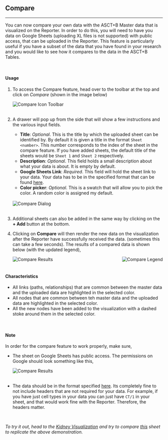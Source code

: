 ## Compare
---

You can now compare your own data with the ASCT+B Master data that is visualized on the Reporter. In order to do this, you will need to have you data on Google Sheets (uploading XL files is not supported) with public access, that can be uploaded in the Reporter. This feature is particularly useful if you have a subset of the data that you have found in your research and you would like to see how it compares to the data in the ASCT+B Tables.

<br>

#### Usage

1. To access the Compare feature, head over to the toolbar at the top and click on *Compare* (shown in the image below)

   <img src="assets/docs/compare/toolbar.png" alt="Compare Icon Toolbar" class="md-img p-2 w-50">
   <br>
   <br>

2. A drawer will pop up from the side that will show a few instructions and the various input fields.
   - **Title**: *Optional*. This is the title by which the uploaded sheet can be identified by. By default it is given a title in the format `Sheet <number>`. This number corresponds to the index of the sheet in the compare feature. If you have added sheets, the default title of the sheets would be `Sheet 1` and `Sheet 2` respectively.
   - **Description**: *Optional*. This field holds a small description about what your data is about. It is empty by default.
   - **Google Sheets Link**: *Required*. This field will hold the sheet link to your data. Your data has to be in the specified format that can be found [here](https://docs.google.com/spreadsheets/d/1bsA-HngthTD7NtzAfab8t3EVjFFT439-Pc-mp_mdZUU/edit#gid=0).
   - **Color picker**: *Optional*. This is a swatch that will allow you to pick the color. A random color is assigned my default.
   
   <br>
   <img src="assets/docs/compare/cmp.png" alt="Compare Dialog" class="md-img p-2 w-50">
   <br>
   <br>

3. Additional sheets can also be added in the same way by clicking on the **+ Add** button at the bottom.
4. Clicking on **Compare** will then render the new data on the visualization after the Reporter have successfully received the data. (sometimes this can take a few seconds). The results of a compared data is shown below (with the updated legend),

   <img src="assets/docs/compare/result.png" alt="Compare Results" class="md-img p-2 w-50">
   <img src="assets/docs/compare/legend.png" alt="Compare Legend" class="md-img p-2 w-25" align="right">
   <br>
   <br>

#### Characteristics

   - All links (paths, relationships) that are common between the master data and the uploaded data are highlighted in the selected color.
   - All nodes that are common between teh master data and the uploaded data are highlighted in the selected color.
   - All the new nodes have been added to the visualization with a dashed stoke around them in the selected color.

<br>

#### Note

In order for the compare feature to work properly, make sure,
- The sheet on Google Sheets has public access. The permissions on Google should look something like this,

   <img src="assets/docs/compare/permissions.png" alt="Compare Results" class="md-img p-2 w-25">
   <br>
   <br>
- The data should be in the format specified [here](https://docs.google.com/spreadsheets/d/1bsA-HngthTD7NtzAfab8t3EVjFFT439-Pc-mp_mdZUU/edit#gid=0). Its completely fine to not include headers that are not required for your data. For example, if you have just cell types in your data you can just have `CT/1` in your sheet, and that would work fine with the Reporter. Therefore, the headers matter.

<br>

*To try it out, head to the [Kidney Visualization](/vis?sheet=kidney&version=latest) and try to compare [this](https://docs.google.com/spreadsheets/d/1qG7Uy7G-SMN3p1nqz1ulOBxbb2Oif2A7OnX94U39B08/edit#gid=0) sheet to replicate the above demonstration.*



